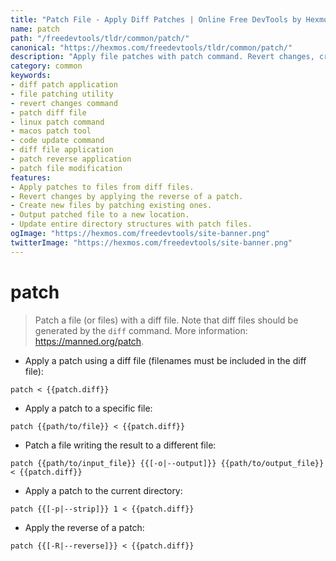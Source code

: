 ```yaml
---
title: "Patch File - Apply Diff Patches | Online Free DevTools by Hexmos"
name: patch
path: "/freedevtools/tldr/common/patch/"
canonical: "https://hexmos.com/freedevtools/tldr/common/patch/"
description: "Apply file patches with patch command. Revert changes, create new files, and update code bases quickly. Free online tool, no registration required."
category: common
keywords:
- diff patch application
- file patching utility
- revert changes command
- patch diff file
- linux patch command
- macos patch tool
- code update command
- diff file application
- patch reverse application
- patch file modification
features:
- Apply patches to files from diff files.
- Revert changes by applying the reverse of a patch.
- Create new files by patching existing ones.
- Output patched file to a new location.
- Update entire directory structures with patch files.
ogImage: "https://hexmos.com/freedevtools/site-banner.png"
twitterImage: "https://hexmos.com/freedevtools/site-banner.png"
---
```


# patch

> Patch a file (or files) with a diff file.
> Note that diff files should be generated by the `diff` command.
> More information: <https://manned.org/patch>.

- Apply a patch using a diff file (filenames must be included in the diff file):

`patch < {{patch.diff}}`

- Apply a patch to a specific file:

`patch {{path/to/file}} < {{patch.diff}}`

- Patch a file writing the result to a different file:

`patch {{path/to/input_file}} {{[-o|--output]}} {{path/to/output_file}} < {{patch.diff}}`

- Apply a patch to the current directory:

`patch {{[-p|--strip]}} 1 < {{patch.diff}}`

- Apply the reverse of a patch:

`patch {{[-R|--reverse]}} < {{patch.diff}}`
